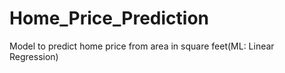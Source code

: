 # Home_Price_Prediction
Model to predict home price from area in square feet(ML: Linear Regression)
